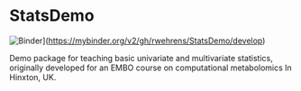 # StatsDemo
![Binder](https://mybinder.org/badge_logo.svg)](https://mybinder.org/v2/gh/rwehrens/StatsDemo/develop)

Demo package for teaching basic univariate and multivariate
statistics, originally developed for an EMBO course on computational
metabolomics In Hinxton, UK.


